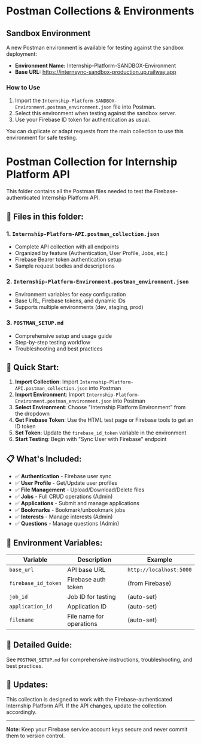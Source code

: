 # Postman Collections & Environments

## Sandbox Environment

A new Postman environment is available for testing against the sandbox deployment:

- **Environment Name:** Internship-Platform-SANDBOX-Environment
- **Base URL:** https://internsync-sandbox-production.up.railway.app

### How to Use
1. Import the `Internship-Platform-SANDBOX-Environment.postman_environment.json` file into Postman.
2. Select this environment when testing against the sandbox server.
3. Use your Firebase ID token for authentication as usual.

You can duplicate or adapt requests from the main collection to use this environment for safe testing.

# Postman Collection for Internship Platform API

This folder contains all the Postman files needed to test the Firebase-authenticated Internship Platform API.

## 📁 Files in this folder:

### 1. **`Internship-Platform-API.postman_collection.json`**
- Complete API collection with all endpoints
- Organized by feature (Authentication, User Profile, Jobs, etc.)
- Firebase Bearer token authentication setup
- Sample request bodies and descriptions

### 2. **`Internship-Platform-Environment.postman_environment.json`**
- Environment variables for easy configuration
- Base URL, Firebase tokens, and dynamic IDs
- Supports multiple environments (dev, staging, prod)

### 3. **`POSTMAN_SETUP.md`**
- Comprehensive setup and usage guide
- Step-by-step testing workflow
- Troubleshooting and best practices

## 🚀 Quick Start:

1. **Import Collection**: Import `Internship-Platform-API.postman_collection.json` into Postman
2. **Import Environment**: Import `Internship-Platform-Environment.postman_environment.json` into Postman
3. **Select Environment**: Choose "Internship Platform Environment" from the dropdown
4. **Get Firebase Token**: Use the HTML test page or Firebase tools to get an ID token
5. **Set Token**: Update the `firebase_id_token` variable in the environment
6. **Start Testing**: Begin with "Sync User with Firebase" endpoint

## 📋 What's Included:

- ✅ **Authentication** - Firebase user sync
- ✅ **User Profile** - Get/Update user profiles
- ✅ **File Management** - Upload/Download/Delete files
- ✅ **Jobs** - Full CRUD operations (Admin)
- ✅ **Applications** - Submit and manage applications
- ✅ **Bookmarks** - Bookmark/unbookmark jobs
- ✅ **Interests** - Manage interests (Admin)
- ✅ **Questions** - Manage questions (Admin)

## 🔧 Environment Variables:

| Variable | Description | Example |
|----------|-------------|---------|
| `base_url` | API base URL | `http://localhost:5000` |
| `firebase_id_token` | Firebase auth token | (from Firebase) |
| `job_id` | Job ID for testing | (auto-set) |
| `application_id` | Application ID | (auto-set) |
| `filename` | File name for operations | (auto-set) |

## 📖 Detailed Guide:

See `POSTMAN_SETUP.md` for comprehensive instructions, troubleshooting, and best practices.

## 🔄 Updates:

This collection is designed to work with the Firebase-authenticated Internship Platform API. If the API changes, update the collection accordingly.

---

**Note**: Keep your Firebase service account keys secure and never commit them to version control. 